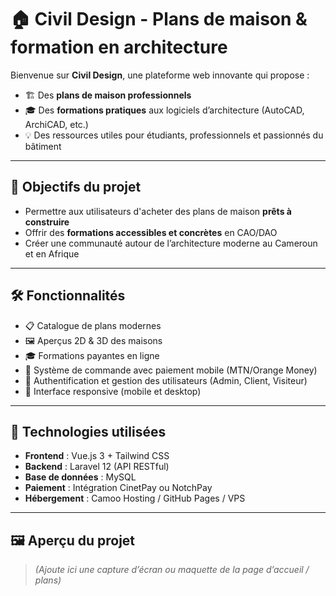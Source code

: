 # 🏠 Civil Design - Plans de maison & formation en architecture

Bienvenue sur **Civil Design**, une plateforme web innovante qui propose :

- 🏗️ Des **plans de maison professionnels**
- 🎓 Des **formations pratiques** aux logiciels d’architecture (AutoCAD, ArchiCAD, etc.)
- 💡 Des ressources utiles pour étudiants, professionnels et passionnés du bâtiment

---

## 🔎 Objectifs du projet

- Permettre aux utilisateurs d'acheter des plans de maison **prêts à construire**
- Offrir des **formations accessibles et concrètes** en CAO/DAO
- Créer une communauté autour de l’architecture moderne au Cameroun et en Afrique

---

## 🛠️ Fonctionnalités

- 📋 Catalogue de plans modernes
- 🖼️ Aperçus 2D & 3D des maisons
- 🎓 Formations payantes en ligne
- 🛒 Système de commande avec paiement mobile (MTN/Orange Money)
- 🔐 Authentification et gestion des utilisateurs (Admin, Client, Visiteur)
- 📱 Interface responsive (mobile et desktop)

---

## 🧱 Technologies utilisées

- **Frontend** : Vue.js 3 + Tailwind CSS  
- **Backend** : Laravel 12 (API RESTful)  
- **Base de données** : MySQL  
- **Paiement** : Intégration CinetPay ou NotchPay  
- **Hébergement** : Camoo Hosting / GitHub Pages / VPS

---

## 🖼️ Aperçu du projet

> *(Ajoute ici une capture d’écran ou maquette de la page d’accueil / plans)*

